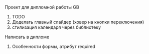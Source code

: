 Проект для дипломной работы GB

1. TODO
1. Доделать главный слайдер (ховер на кнопки переключения)
1. стилизация календаря через библиотеку

Написать в дипломе

1. Особенности формы, атрибут required
